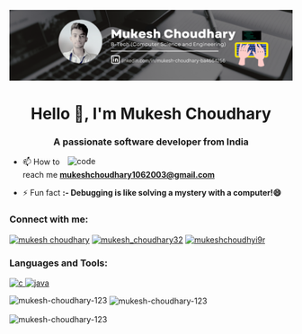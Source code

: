 ![logo](https://github.com/Mukesh-Choudhary-123/Mukesh-Choudhary-123/blob/main/Github%20Banner.png)
<h1 align="center">Hello 👋, I'm Mukesh Choudhary</h1>
<h3 align="center">A passionate software developer from India</h3>

<img align="right" alt="code" width="400" src="https://gifdb.com/images/high/animated-chock-coding-c78f6elj32sfoi8q.gif">

- 📫 How to reach me **mukeshchoudhary1062003@gmail.com**

- ⚡ Fun fact **:- Debugging is like solving a mystery with a computer!😄**

<h3 align="left">Connect with me:</h3>
<p align="left">
<a href="https://linkedin.com/in/mukesh choudhary" target="blank"><img align="center" src="https://img.icons8.com/?size=1x&id=xuvGCOXi8Wyg&format=png" alt="mukesh choudhary" height="40" width="40" /></a>
<a href="https://www.leetcode.com/mukesh_choudhary32" target="blank"><img align="center" src="https://img.icons8.com/?size=1x&id=rYBVqyU1tdKG&format=png" alt="mukesh_choudhary32" height="30" width="30" /></a>
<a href="https://auth.geeksforgeeks.org/user/mukeshchoudhyi9r" target="blank"><img align="center" src="https://img.icons8.com/?size=1x&id=AbQBhN9v62Ob&format=png" alt="mukeshchoudhyi9r" height="30" width="40" /></a>
</p>

<h3 align="left">Languages and Tools:</h3>
<p align="left"> <a href="https://www.cprogramming.com/" target="_blank" rel="noreferrer"> <img src="https://img.icons8.com/?size=1x&id=40670&format=png" alt="c" width="40" height="40"/> </a> <a href="https://www.java.com" target="_blank" rel="noreferrer"> <img src="https://img.icons8.com/?size=1x&id=GPfHz0SM85FX&format=gif" alt="java" width="40" height="40"/> </a> </p>

<p><img align="left" src="https://github-readme-stats.vercel.app/api/top-langs?username=mukesh-choudhary-123&show_icons=true&locale=en&layout=compact" alt="mukesh-choudhary-123" /></p>

<p>&nbsp;<img align="center" src="https://github-readme-stats.vercel.app/api?username=mukesh-choudhary-123&show_icons=true&locale=en" alt="mukesh-choudhary-123" /></p>

<p><img align="center" src="https://github-readme-streak-stats.herokuapp.com/?user=mukesh-choudhary-123&" alt="mukesh-choudhary-123" /></p>

